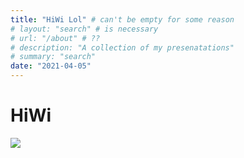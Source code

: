 ```yaml
---
title: "HiWi Lol" # can't be empty for some reason
# layout: "search" # is necessary
# url: "/about" # ??
# description: "A collection of my presenatations"
# summary: "search"
date: "2021-04-05"
---
```


# HiWi

![](/error_code.png)
